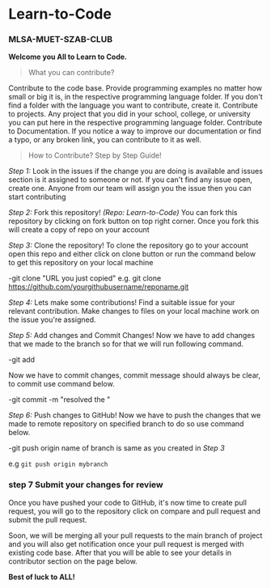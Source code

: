 
# Learn-to-Code

### MLSA-MUET-SZAB-CLUB

**Welcome you All to Learn to Code.**

> What you can contribute?

Contribute to the code base. Provide programming examples no matter how small or big it is, in the respective programming language folder. If you don't find a folder with the language you want to contribute, create it. 
Contribute to projects. Any project that you did in your school, college, or university you can put here in the respective programming language folder. 
Contribute to Documentation. If you notice a way to improve our documentation or find a typo, or any broken link, you can contribute to it as well.

> How to Contribute? Step by Step Guide!

*Step 1:*
Look in the issues if the change you are doing is available and issues section is it assigned to someone or not. If you can't find any issue open, create one. Anyone from our team will assign you the issue then you can start contributing

*Step 2:* 
Fork this repository! *(Repo: Learn-to-Code)*
You can fork this repository by clicking on fork button on top right corner. Once you fork this will create a copy of repo on your account

*Step 3:* 
Clone the repository!
To clone the repository go to your account open this repo and either click on clone button or run the command below to get this repository on your local machine

-git clone "URL you just copied" e.g. git clone https://github.com/yourgithubusername/reponame.git

*Step 4:*
Lets make some contributions!
Find a suitable issue for your relevant contribution. Make changes to files on your local machine work on the issue you're assigned.

*Step 5:* 
Add changes and Commit Changes!
Now we have to add changes that we made to the branch so for that we will run following command.

-git add 

Now we have to commit changes, commit message should always be clear, to commit use command below.

-git commit -m "resolved the <issue>"

*Step 6:* 
Push changes to GitHub!
Now we have to push the changes that we made to remote repository on specified branch to do so use command below.

-git push origin <branch-name> name of branch is same as you created in *Step 3*


e.g `git push origin mybranch`


### step 7 Submit your changes for review

Once you have pushed your code to GitHub, it's now time to create pull request, you will go to the repository click on compare and pull request and submit the pull request.

Soon, we will be merging all your pull requests to the main branch of project and you will also get notification once your pull request is merged with existing code base. After that you will be able to see your details in contributor section on the page below.

**Best of luck to ALL!**
